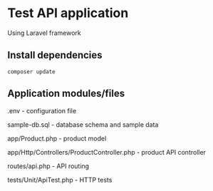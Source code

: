 # Test API application

Using Laravel framework

## Install dependencies

`composer update`

## Application modules/files

.env - configuration file

sample-db.sql - database schema and sample data

app/Product.php - product model

app/Http/Controllers/ProductController.php - product API controller

routes/api.php - API routing

tests/Unit/ApiTest.php - HTTP tests
